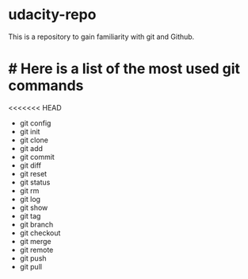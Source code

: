 # udacity-repo
This is a repository to gain familiarity with git and Github.

# # Here is a list of the most used git commands

<<<<<<< HEAD
* git config
* git init
* git clone
* git add
* git commit
* git diff
* git reset
* git status
* git rm
* git log
* git show
* git tag
* git branch
* git checkout
* git merge
* git remote
* git push
* git pull
